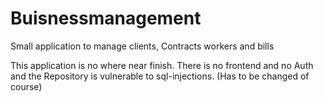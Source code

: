 # Buisnessmanagement
Small application to manage clients, Contracts workers and bills

This application is no where near finish. 
There is no frontend and no Auth and the Repository is vulnerable to sql-injections. (Has to be changed of course)
